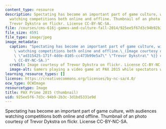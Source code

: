 ```yaml
---
content_type: resource
description: Spectating has become an important part of game culture, with audiences
  watching competitions both online and offline. Thumbnail of an photo courtesy of
  Trevor Dykstra on flickr. License CC-BY-NC-SA.
file: /courses/cms-616j-games-and-culture-fall-2014/925ee5f67d3c94b92b3c3d1bd5331e9d_cms-616jf14-th.jpg
file_size: 4591
file_type: image/jpeg
image_metadata:
  caption: "Spectating has become an important part of game culture, with audiences\
    \ watching competitions both online and offline.\_(Image courtesy of {{% resource_link\
    \ \"ad315425-171f-4dde-8105-cc473b99e5a7\" \"Trevor Dykstra\" %}} on flickr. License\
    \ CC-BY-NC-SA.)"
  credit: Image courtesy of Trevor Dykstra on flickr. License CC-BY-NC-SA.
  image-alt: Gamers playing a video game at PAX 2015 while spectators watch.
learning_resource_types: []
license: https://creativecommons.org/licenses/by-nc-sa/4.0/
ocw_type: OCWImage
resourcetype: Image
title: PAX Prime 2015 (thumbnail)
uid: 925ee5f6-7d3c-94b9-2b3c-3d1bd5331e9d
---
```

Spectating has become an important part of game culture, with audiences watching competitions both online and offline. Thumbnail of an photo courtesy of Trevor Dykstra on flickr. License CC-BY-NC-SA.